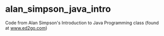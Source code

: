 # alan_simpson_java_intro
Code from Alan Simpson's Introduction to Java Programming class (found at www.ed2go.com)
